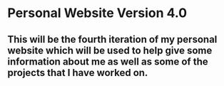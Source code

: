 <h1>Personal Website Version 4.0</h1>
</hr>
<h2>This will be the fourth iteration of my personal website which will be used to help give some information about me as well as some of the projects that I have worked on.</h2>
